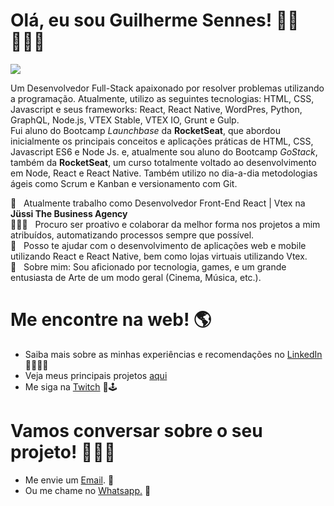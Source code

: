 # Olá, eu sou Guilherme Sennes! 👋🏽 👨🏽‍💻

<img width="auto" src="https://media-exp1.licdn.com/dms/image/C4E16AQHDMicuvRPZig/profile-displaybackgroundimage-shrink_350_1400/0?e=1602115200&v=beta&t=IyS4heK_9uuEaqGMjgdwrBpuIIR5MRAe1O3Gjgb0SEk">

Um Desenvolvedor Full-Stack apaixonado por resolver problemas utilizando a programação. Atualmente, utilizo as seguintes tecnologias:
HTML, CSS, Javascript e seus frameworks: React, React Native, WordPres, Python, GraphQL, Node.js, VTEX Stable, VTEX IO, Grunt e Gulp.
<br/>
Fui aluno do Bootcamp *Launchbase* da **RocketSeat**, que abordou inicialmente os principais conceitos e aplicações práticas de HTML, CSS, Javascript ES6 e Node Js. e, atualmente sou aluno do Bootcamp *GoStack*, também da **RocketSeat**, um curso totalmente voltado ao desenvolvimento em Node, React e React Native. Também utilizo no dia-a-dia metodologias ágeis como Scrum e Kanban e versionamento com Git. 

 💼 &nbsp; Atualmente trabalho como Desenvolvedor Front-End React | Vtex na **Jüssi The Business Agency**
 <br/>👨🏽‍💻 &nbsp; Procuro ser proativo e colaborar da melhor forma nos projetos a mim atribuídos, automatizando processos sempre que possível.
 <br/> 🤝 &nbsp; Posso te ajudar com o desenvolvimento de aplicações web e mobile utilizando React e React Native, bem como lojas virtuais utilizando Vtex.
 <br/> 💬  &nbsp; Sobre mim: Sou aficionado por tecnologia, games, e um grande entusiasta de Arte de um modo geral (Cinema, Música, etc.).
 
 # Me encontre na web! 🌎
- Saiba mais sobre as minhas experiências e recomendações no <a href="https://www.linkedin.com/in/guilhermeviniciussennes/" target="_blank">LinkedIn</a> 👨🏽‍💻💼
- Veja meus principais projetos <a href="https://github.com/guilhermesennes?tab=repositories" target="_blank">aqui</a>
- Me siga na <a href="https://www.twitch.tv/guisennes" target="_blank">Twitch</a> 👾🕹

# Vamos conversar sobre o seu projeto! 👨🏽‍💻
- Me envie um <a href="mailto:guilherme.sennes@yahoo.com.br">Email</a>. 📧
- Ou me chame no <a href="https://wa.me/11987117762?text=Ol%C3%A1!%20%0APreciso%20de%20um%20Desenvolvedor">Whatsapp.</a> 📲


